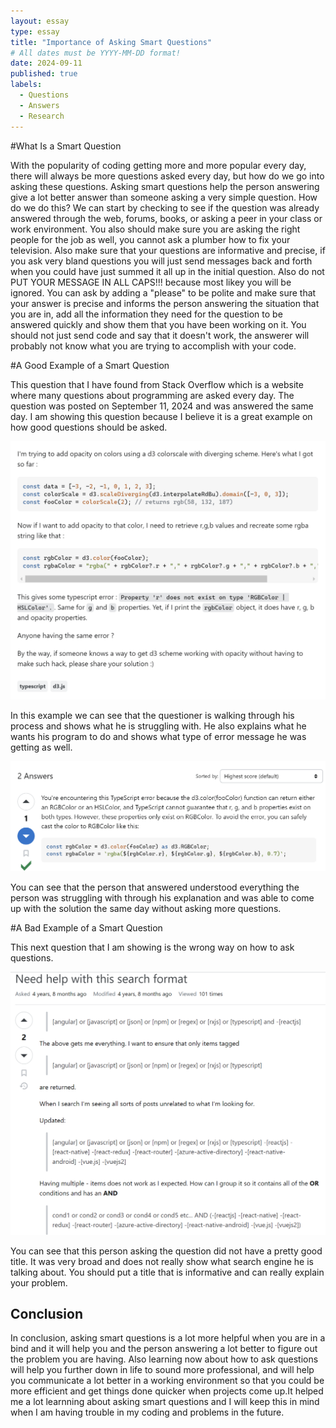 ```yaml
---
layout: essay
type: essay
title: "Importance of Asking Smart Questions"
# All dates must be YYYY-MM-DD format!
date: 2024-09-11
published: true
labels:
  - Questions
  - Answers
  - Research
---
```


#What Is a Smart Question

   With the popularity of coding getting more and more popular every day, there will always be more questions asked every day, but how do we go into
asking these questions.  Asking smart questions help the person answering give a lot better answer than someone asking a very simple question.  How do we do this? We can start by checking to see if the question was already answered through the web, forums, books, or asking a peer in your class or work environment.  You also should make sure you are asking the right people for the job as well, you cannot ask a plumber how to fix your television. Also make sure that your questions are informative and precise, if you ask very bland questions you will just send messages back and forth when you could have just summed it all up in the initial question.  Also do not PUT YOUR MESSAGE IN ALL CAPS!!! because most likey you will be ignored.  You can ask by adding a "please" to be polite and make sure that your answer is precise and informs the person answering the situation that you are in, add all the information they need for the question to be answered quickly and show them that you have been working on it.  You should not just send code and say that it doesn't work, the answerer will probably not know what you are trying to accomplish with your code.

#A Good Example of a Smart Question

   This question that I have found from Stack Overflow which is a website where many questions about programming are asked every day.  The question was posted on September 11, 2024 and was answered the same day.  I am showing this question because I believe it is a great example on how good questions should be asked.

   <img width="700px" class="rounded float-start pe-4" src="../img/Screenshot 2024-09-12 133411.png">

   
   In this example we can see that the questioner is walking through his process and shows what he is struggling with.  He also explains what he wants his program to do and shows what type of error message he was getting as well.

   <img width="700px" class="rounded float-start pe-4" src="../img/Screenshot 2024-09-12 133431.png">

   
   You can see that the person that answered understood everything the person was struggling with through his explanation and was able to come up with the solution the same day without asking more questions.
   
#A Bad Example of a Smart Question

   This next question that I am showing is the wrong way on how to ask questions. 

  <img width="700px" class="rounded float-start pe-4" src="../img/Screenshot 2024-09-12 214657.png">

   
   You can see that this person asking the question did not have a pretty good title.  It was very broad and does not really show what search engine he is talking about.  You should put a title that is informative and can really explain your problem.
   
## Conclusion

   In conclusion, asking smart questions is a lot more helpful when you are in a bind and it will help you and the person answering a lot better to 
figure out the problem you are having.  Also learning now about how to ask questions will help you further down in life to sound more professional, 
and will help you communicate a lot better in a working environment so that you could be more efficient and get things done quicker when projects come up.It helped me a lot learnning about asking smart questions and I will keep this in mind when I am having trouble in my coding and problems in the future.


